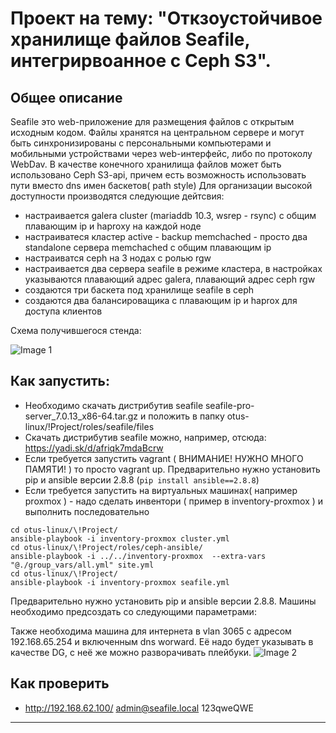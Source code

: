 #  Проект на тему: "Откзоустойчивое хранилище файлов Seafile, интегрирвоанное с Ceph S3".  


## Общее описание


Seafile это web-приложение для размещения файлов с открытым исходным кодом. Файлы хранятся на центральном сервере и могут быть синхронизированы с персональными компьютерами и мобильными устройствами через web-интерфейс, либо по протоколу WebDav.
В качестве конечного хранилища файлов может быть использовано Ceph S3-api, причем есть возможность использовать пути вместо dns имен баскетов( path style)
Для организации высокой доступности производятся следующие дейтсвия:
- настраивается galera cluster (mariaddb 10.3, wsrep - rsync) с общим плавающим ip и haproxy на каждой ноде
- настраиватеся кластер active - backup memchached - просто два standalone сервера memchached с общим плавающим ip
- настраиватся ceph на 3 нодах с ролью rgw
- настраивается два сервера seafile в режиме кластера, в настройках указываются плавающий адрес galera, плавающий адрес ceph rgw
- создаются три баскета под хранилище seafile в ceph
- создаются два балансироващика с плавающим ip  и haprox для доступа клиентов

Схема получившегося стенда:

 ![Image 1](https://raw.githubusercontent.com/perhamm/otus-linux/master/!Project/sreenshots/1.png)



## Как запустить:
- Необходимо скачать дистрибутив seafile seafile-pro-server_7.0.13_x86-64.tar.gz и положить в папку otus-linux/!Project/roles/seafile/files 
- Скачать дистрибутив seafile можно, например, отсюда: https://yadi.sk/d/afriqk7mdaBcrw
- Если требуется запустить vagrant ( ВНИМАНИЕ! НУЖНО МНОГО ПАМЯТИ! ) то просто vagrant up. Предварительно нужно установить pip и ansible версии 2.8.8 (```pip install ansible==2.8.8```)
- Если требуется запустить на виртуальных машинах( например proxmox ) - надо сделать инвентори ( пример в inventory-proxmox ) и выполнить последовательно 
```
cd otus-linux/\!Project/
ansible-playbook -i inventory-proxmox cluster.yml
cd otus-linux/\!Project/roles/ceph-ansible/
ansible-playbook -i ../../inventory-proxmox  --extra-vars "@./group_vars/all.yml" site.yml
cd otus-linux/\!Project/
ansible-playbook -i inventory-proxmox seafile.yml
```
Предварительно нужно установить pip и ansible версии 2.8.8.
Машины необходимо предсоздать со следующими параметрами:

Также необходима машина для интернета в vlan 3065 с адресом 192.168.65.254 и включенным dns  worward. Её надо будет указывать в качестве DG, с неё же можно разворачивать плейбуки.
 ![Image 2](https://raw.githubusercontent.com/perhamm/otus-linux/master/!Project/sreenshots/2.png)


## Как проверить
- http://192.168.62.100/  admin@seafile.local  123qweQWE
---
